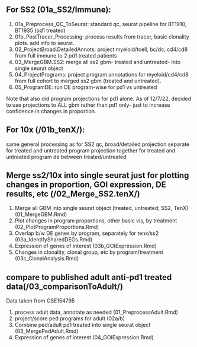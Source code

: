 

## For SS2 (01a_SS2/Immune):
1. 01a_Preprocess_QC_ToSeurat: standard qc, seurat pipeline for BT1910, BT1935 (pd1 treated)
2. 01b_PostTracer_Processing: process results from tracer, basic clonality plots. add info to seurat.
3. 02_ProjectBroad.DetailedAnnots: project myeloid/tcell, bc/dc, cd4/cd8 from full immune to 2 pd1 treated patients
4. 03_MergeGBM.SS2: merge all ss2 gbm- treated and untreated- into single seurat object
5. 04_ProjectPrograms: project program annotations for myeloid/cd4/cd8 from full cohort to merged ss2 gbm (treated and untreated).
6. 05_ProgramDE: run DE program-wise for pd1 vs untreated


Note that also did program projections for pd1 alone. As of 12/7/22, decided to use projections to ALL gbm rather than pd1 only- just to increase confidence in changes in proportion.

## For 10x (/01b_tenX/):
same general processing as for SS2
qc, broad/detailed projection separate for treated and untreated
program projection together for treated and untreated
program de between treated/untreated



## Merge ss2/10x into single seurat just for plotting changes in proportion, GOI expression, DE results, etc (/02_Merge_SS2.tenX/)
1. Merge all GBM into single seurat object (treated, untreated; SS2, TenX) (01_MergeGBM.Rmd)
2. Plot changes in program proportions, other basic vis, by treatment (02_PlotProgramProportions.Rmd)
3. Overlap b/w DE genes by program, separately for tenx/ss2 (03a_IdentifySharedDEGs.Rmd)
4. Expression of genes of interest (03b_GOIExpression.Rmd)
5. Changes in clonality, clonal group, etc by program/treatment (03c_ClonalAnalysis.Rmd)

## compare to published adult anti-pd1 treated data(/03_comparisonToAdult/)
Data taken from GSE154795
1. process adult data, annotate as needed (01_PreprocessAdult.Rmd)
2. project/score ped programs for adult (02a/b)
3. Combine ped/adult pd1 treated into single seurat object (03_MergePedAdult.Rmd)
4. Expression of genes of interest (04_GOIExpression.Rmd)

